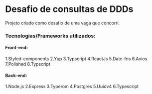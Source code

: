 # Desafio de consultas de DDDs

Projeto criado como desafio de uma vaga que concorri.

### Tecnologias/Frameworks utilizados:

#### Front-end: 

1.Styled-components
2.Yup
3.Typscript
4.ReactJs
5.Date-fns
6.Axios
7.Polished
8.Typscript

#### Back-end:

1.Node.js
2.Express
3.Typerom
4.Postgres
5.Uuidv4
6.Typescript
